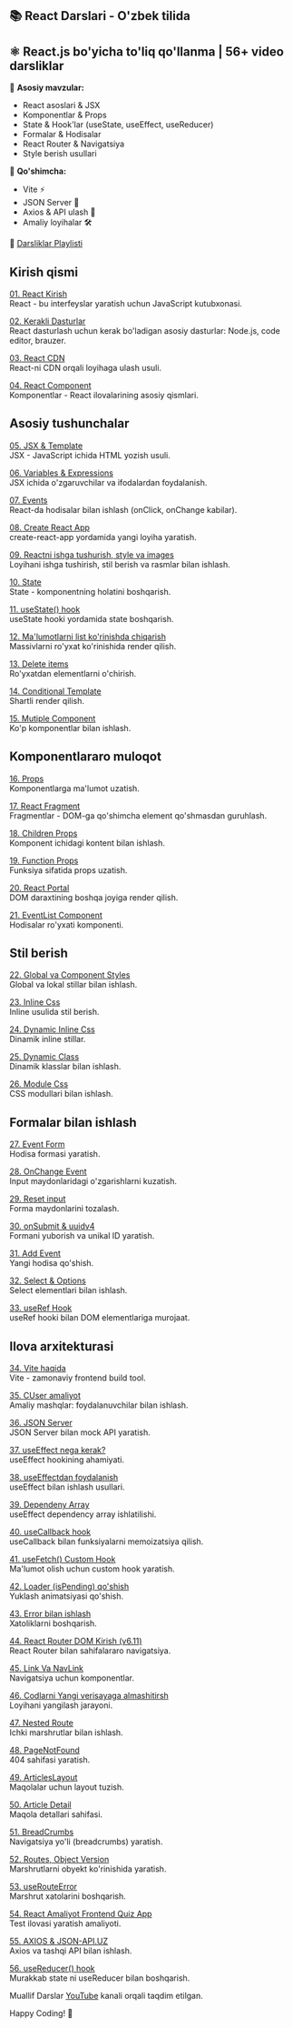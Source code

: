  ## 📚 React Darslari - O'zbek tilida

 ## ⚛️ React.js bo'yicha to'liq qo'llanma | 56+ video darsliklar  

🔹 **Asosiy mavzular:**  
- React asoslari & JSX  
- Komponentlar & Props  
- State & Hook'lar (useState, useEffect, useReducer)  
- Formalar & Hodisalar  
- React Router & Navigatsiya  
- Style berish usullari  

🔹 **Qo'shimcha:**  
- Vite ⚡  
- JSON Server 📡  
- Axios & API ulash 🔗  
- Amaliy loyihalar 🛠️  

🎥 [Darsliklar Playlisti](https://www.youtube.com/playlist?list=PLNS3PujVHR-awWJYJ74hFbgt8cHeTCC_b)  

## Kirish qismi
[01. React Kirish](https://www.youtube.com/watch?v=i24GQAhdvoE)  
React - bu interfeyslar yaratish uchun JavaScript kutubxonasi.

[02. Kerakli Dasturlar](https://www.youtube.com/watch?v=N7Z652uCe_g)  
React dasturlash uchun kerak bo'ladigan asosiy dasturlar: Node.js, code editor, brauzer.

[03. React CDN](https://www.youtube.com/watch?v=aFfjXMHY3ao)  
React-ni CDN orqali loyihaga ulash usuli.

[04. React Component](https://www.youtube.com/watch?v=NwuiC6jRvG0)  
Komponentlar - React ilovalarining asosiy qismlari.

## Asosiy tushunchalar
[05. JSX & Template](https://www.youtube.com/watch?v=9rDW20zXjqo)  
JSX - JavaScript ichida HTML yozish usuli.

[06. Variables & Expressions](https://www.youtube.com/watch?v=JEGHigTmfC4)  
JSX ichida o'zgaruvchilar va ifodalardan foydalanish.

[07. Events](https://www.youtube.com/watch?v=XHNPndYcn7E)  
React-da hodisalar bilan ishlash (onClick, onChange kabilar).

[08. Create React App](https://www.youtube.com/watch?v=wjKNpzb0YfY)  
create-react-app yordamida yangi loyiha yaratish.

[09. Reactni ishga tushurish, style va images](https://www.youtube.com/watch?v=zuDl6hpg8ag)  
Loyihani ishga tushirish, stil berish va rasmlar bilan ishlash.

[10. State](https://www.youtube.com/watch?v=doOMKMqS4wU)  
State - komponentning holatini boshqarish.

[11. useState() hook](https://www.youtube.com/watch?v=OE9lrYhJBms)  
useState hooki yordamida state boshqarish.

[12. Ma'lumotlarni list ko'rinishda chiqarish](https://www.youtube.com/watch?v=1Ie538-eqjg)  
Massivlarni ro'yxat ko'rinishida render qilish.

[13. Delete items](https://www.youtube.com/watch?v=eec2piB_Y4o)  
Ro'yxatdan elementlarni o'chirish.

[14. Conditional Template](https://www.youtube.com/watch?v=xryaALNeJvM)  
Shartli render qilish.

[15. Mutiple Component](https://www.youtube.com/watch?v=_IXGhOKfI0E)  
Ko'p komponentlar bilan ishlash.

## Komponentlararo muloqot
[16. Props](https://www.youtube.com/watch?v=G2pSGGZf8-8)  
Komponentlarga ma'lumot uzatish.

[17. React Fragment](https://www.youtube.com/watch?v=Rgn2pIHn1a4)  
Fragmentlar - DOM-ga qo'shimcha element qo'shmasdan guruhlash.

[18. Children Props](https://www.youtube.com/watch?v=VVTwVmb_f90)  
Komponent ichidagi kontent bilan ishlash.

[19. Function Props](https://www.youtube.com/watch?v=qu_wPGIjMS8)  
Funksiya sifatida props uzatish.

[20. React Portal](https://www.youtube.com/watch?v=ug3Ic_u5Nbs)  
DOM daraxtining boshqa joyiga render qilish.

[21. EventList Component](https://www.youtube.com/watch?v=Yf8-_1W0ANI)  
Hodisalar ro'yxati komponenti.

## Stil berish
[22. Global va Component Styles](https://www.youtube.com/watch?v=vheGD-aLqM4)  
Global va lokal stillar bilan ishlash.

[23. Inline Css](https://www.youtube.com/watch?v=1NXLnLKbyqo)  
Inline usulida stil berish.

[24. Dynamic Inline Css](https://www.youtube.com/watch?v=dUsWKy32R-I)  
Dinamik inline stillar.

[25. Dynamic Class](https://www.youtube.com/watch?v=OdqiPCj7gIg)  
Dinamik klasslar bilan ishlash.

[26. Module Css](https://www.youtube.com/watch?v=Zu_EXX1V5VI)  
CSS modullari bilan ishlash.

## Formalar bilan ishlash
[27. Event Form](https://www.youtube.com/watch?v=yErU9Fq1Fx8)  
Hodisa formasi yaratish.

[28. OnChange Event](https://www.youtube.com/watch?v=23aIf0xgI_U)  
Input maydonlaridagi o'zgarishlarni kuzatish.

[29. Reset input](https://www.youtube.com/watch?v=rqjeowe40xU)  
Forma maydonlarini tozalash.

[30. onSubmit & uuidv4](https://www.youtube.com/watch?v=cPdKkXgiJEg)  
Formani yuborish va unikal ID yaratish.

[31. Add Event](https://www.youtube.com/watch?v=XqUyjsy_Lhc)  
Yangi hodisa qo'shish.

[32. Select & Options](https://www.youtube.com/watch?v=N_4r6P6-hJM)  
Select elementlari bilan ishlash.

[33. useRef Hook](https://www.youtube.com/watch?v=yXI2H411R3g)  
useRef hooki bilan DOM elementlariga murojaat.

## Ilova arxitekturasi
[34. Vite haqida](https://www.youtube.com/watch?v=tdTgboM54O8)  
Vite - zamonaviy frontend build tool.

[35. CUser amaliyot](https://www.youtube.com/watch?v=TBrufotgELQ)  
Amaliy mashqlar: foydalanuvchilar bilan ishlash.

[36. JSON Server](https://www.youtube.com/watch?v=qQtOsTcsee4)  
JSON Server bilan mock API yaratish.

[37. useEffect nega kerak?](https://www.youtube.com/watch?v=Zi7HQP7w5oM)  
useEffect hookining ahamiyati.

[38. useEffectdan foydalanish](https://www.youtube.com/watch?v=OzbhAWIY5ts)  
useEffect bilan ishlash usullari.

[39. Dependeny Array](https://www.youtube.com/watch?v=pWjC9rzNBR4)  
useEffect dependency array ishlatilishi.

[40. useCallback hook](https://www.youtube.com/watch?v=jnJ0wMdrFRo)  
useCallback bilan funksiyalarni memoizatsiya qilish.

[41. useFetch() Custom Hook](https://www.youtube.com/watch?v=PV8AzNbeR_0)  
Ma'lumot olish uchun custom hook yaratish.

[42. Loader (isPending) qo'shish](https://www.youtube.com/watch?v=tTB6dW4O7LQ)  
Yuklash animatsiyasi qo'shish.

[43. Error bilan ishlash](https://www.youtube.com/watch?v=ahM07iHM4_A)  
Xatoliklarni boshqarish.

[44. React Router DOM Kirish (v6.11)](https://www.youtube.com/watch?v=y5_VvS3Y3VE)  
React Router bilan sahifalararo navigatsiya.

[45. Link Va NavLink](https://www.youtube.com/watch?v=-v20v90pwPA)  
Navigatsiya uchun komponentlar.

[46. Codlarni Yangi verisayaga almashitirsh](https://www.youtube.com/watch?v=btM7SOfFeuE)  
Loyihani yangilash jarayoni.

[47. Nested Route](https://www.youtube.com/watch?v=q0FEzY3ucJU)  
Ichki marshrutlar bilan ishlash.

[48. PageNotFound](https://www.youtube.com/watch?v=8XeExVX6OIk)  
404 sahifasi yaratish.

[49. ArticlesLayout](https://www.youtube.com/watch?v=PezBpBICNFE)  
Maqolalar uchun layout tuzish.

[50. Article Detail](https://www.youtube.com/watch?v=cliNojBseTI)  
Maqola detallari sahifasi.

[51. BreadCrumbs](https://www.youtube.com/watch?v=tFMr7_GodR8)  
Navigatsiya yo'li (breadcrumbs) yaratish.

[52. Routes, Object Version](https://www.youtube.com/watch?v=26vqdZL9a5A)  
Marshrutlarni obyekt ko'rinishida yaratish.

[53. useRouteError](https://www.youtube.com/watch?v=Qh2tRHZY-Dc)  
Marshrut xatolarini boshqarish.

[54. React Amaliyot Frontend Quiz App](https://www.youtube.com/watch?v=jBvEnCAVm5c)  
Test ilovasi yaratish amaliyoti.

[55. AXIOS & JSON-API.UZ](https://www.youtube.com/watch?v=HRMLAhbiGI8)  
Axios va tashqi API bilan ishlash.

[56. useReducer() hook](https://www.youtube.com/watch?v=eeOpgp-A7tE)  
Murakkab state ni useReducer bilan boshqarish.

Muallif
Darslar [YouTube](https://www.youtube.com/@akhrorweb) kanali orqali taqdim etilgan.

Happy Coding! 🚀
